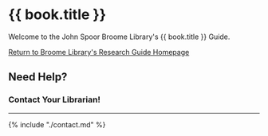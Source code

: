 # {{ book.title }}

Welcome to the John Spoor Broome Library's {{ book.title }} Guide.

[Return to Broome Library's Research Guide Homepage](https://library.csuci.edu/research/dbases-subject)

## Need Help?

### Contact Your Librarian!

---

{% include "./contact.md" %}